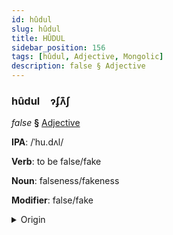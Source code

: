 ```yaml
---
id: hûdul
slug: hûdul
title: HÛDUL
sidebar_position: 156
tags: [hûdul, Adjective, Mongolic]
description: false § Adjective
---
```


### hûdul&emsp;<span kind="abugida">ɂʄʌ͊ʃ</span>

*false* **§** [Adjective](../../tags/Adjective)

**IPA**: /ˈhu.dʌl/

**Verb**: to be false/fake

**Noun**: falseness/fakeness

**Modifier**: false/fake

<details>
    <summary>Origin</summary>
    Mongolian худал hudal /xʊtəɮ/<br/>
    <em>Mongolic Language Family</em>
</details>